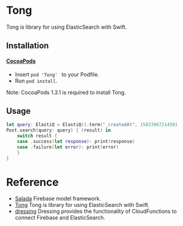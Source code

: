 # Tong

Tong is library for using ElasticSearch with Swift.

## Installation

#### [CocoaPods](https://github.com/cocoapods/cocoapods)

- Insert `pod 'Tong' ` to your Podfile.
- Run `pod install`.

Note: CocoaPods 1.3.1 is required to install Tong.

## Usage

``` swift
let query: ElastiQ = ElastiQ().term("_createdAt", 1503396721450)
Post.search(query: query) { (result) in
    switch result {
    case .success(let response): print(response)
    case .failure(let error): print(error)
    }
}
```

# Reference

- [Salada](https://github.com/1amageek/Salada) Firebase model framework.
- [Tong](https://github.com/1amageek/Tong) Tong is library for using ElasticSearch with Swift.
- [dressing](https://github.com/1amageek/dressing) Dressing provides the functionality of CloudFunctions to connect Firebase and ElasticSearch.
